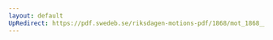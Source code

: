 ```yaml
---
layout: default
UpRedirect: https://pdf.swedeb.se/riksdagen-motions-pdf/1868/mot_1868__ak__00278/mot_1868__ak__00278_001.pdf
---
```

